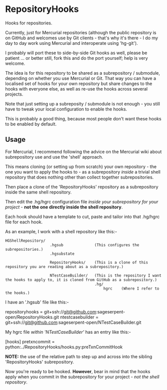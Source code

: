 RepositoryHooks
===============

Hooks for repositories.

Currently, just for Mercurial repositories (although the public repository is on GitHub and welcomes use by Git clients - that's why it's there - I do my day to day work using Mercurial and interoperate using 'hg-git').

I probably will port these to side-by-side Git hooks as well, please be patient ... or better still, fork this and do the port yourself; help is very welcome.

The idea is for this repository to be shared as a subrepository / submodule, depending on whether you use Mercurial or Git. That way you can have a localised set of hooks for your own repository but share changes to the hooks with everyone else, as well as re-use the hooks across several projects.

Note that just setting up a subreposity / submodule is not enough - you still have to tweak your local configuration to enable the hooks.

This is probably a good thing, because most people don't want these hooks to be enabled by default.

Usage
-----

For Mercurial, I recommend following the advice on the Mercurial wiki about subrepository use and use the 'shell' approach.

This means cloning (or setting up from scratch) your own repository - the one you want to apply the hooks to - as a subrepository *inside* a trivial shell repository that does nothing other than collect together subrepositories.

Then place a clone of the 'RepositoryHooks' repository as a subrepository inside the same shell repository.

Then edit the .hg/hgrc configuration file *inside your subrepository for your project* - **not the one directly inside the shell repository**.

Each hook should have a template to cut, paste and tailor into that .hg/hgrc file for each hook.

As an example, I work with a shell repository like this:-

	HGShellRepository/
						.hgsub				(This configures the subrepositories.)
						.hgsubstate

						RepositoryHooks/	(This is a clone of this repository you are reading about as a subrepository.)
						
						NTestCaseBuilder/	(This is the repository I want the hooks to apply to, it is cloned from GitHub as a subrepository.)
											.hg/
												hgrc	(Where I refer to the hooks.)
					
I have an '.hgsub' file like this:-

repositoryhooks = git+ssh://git@github.com:sageserpent-open/RepositoryHooks.git
ntestcasebuilder = git+ssh://git@github.com:sageserpent-open/NTestCaseBuilder.git

My hgrc file *within 'NTestCaseBuilder'* has an entry like this:-


[hooks]
pretxncommit = python:../RepositoryHooks/hooks.py:preTxnCommitHook
			
**NOTE:** the use of the relative path to step up and across into the sibling 'RepositoryHooks' subrepository.

Now you're ready to be hooked. **However**, bear in mind that the hooks apply when you commit in the subrepository for your project - *not the shell repository*.